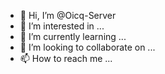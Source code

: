 - 👋 Hi, I’m @Oicq-Server
- 👀 I’m interested in ...
- 🌱 I’m currently learning ...
- 💞️ I’m looking to collaborate on ...
- 📫 How to reach me ...

<!---
Oicq-Server/Oicq-Server is a ✨ special ✨ repository because its `README.md` (this file) appears on your GitHub profile.
You can click the Preview link to take a look at your changes.
--->
